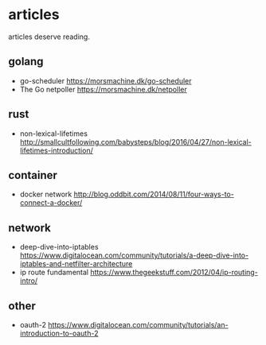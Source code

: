 # articles
articles deserve reading.
## golang
- go-scheduler https://morsmachine.dk/go-scheduler
- The Go netpoller https://morsmachine.dk/netpoller

## rust
- non-lexical-lifetimes http://smallcultfollowing.com/babysteps/blog/2016/04/27/non-lexical-lifetimes-introduction/

## container
- docker network http://blog.oddbit.com/2014/08/11/four-ways-to-connect-a-docker/

## network 
- deep-dive-into-iptables https://www.digitalocean.com/community/tutorials/a-deep-dive-into-iptables-and-netfilter-architecture
- ip route fundamental https://www.thegeekstuff.com/2012/04/ip-routing-intro/

## other 
- oauth-2 https://www.digitalocean.com/community/tutorials/an-introduction-to-oauth-2
